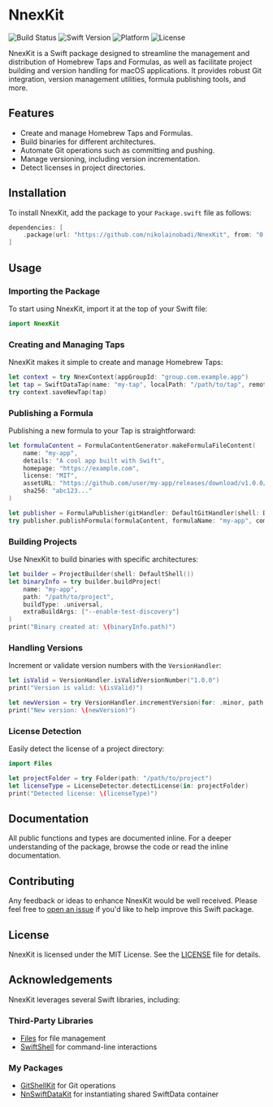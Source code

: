 # NnexKit

![Build Status](https://github.com/nikolainobadi/NnexKit/actions/workflows/ci.yml/badge.svg)
![Swift Version](https://badgen.net/badge/swift/6.0%2B/purple)
![Platform](https://img.shields.io/badge/platform-macOS%2014-blue)
![License](https://img.shields.io/badge/license-MIT-lightgray)


NnexKit is a Swift package designed to streamline the management and distribution of Homebrew Taps and Formulas, as well as facilitate project building and version handling for macOS applications. It provides robust Git integration, version management utilities, formula publishing tools, and more.

## Features
- Create and manage Homebrew Taps and Formulas.
- Build binaries for different architectures.
- Automate Git operations such as committing and pushing.
- Manage versioning, including version incrementation.
- Detect licenses in project directories.

## Installation

To install NnexKit, add the package to your `Package.swift` file as follows:

```swift
dependencies: [
    .package(url: "https://github.com/nikolainobadi/NnexKit", from: "0.7.0")
]
```

## Usage

### Importing the Package
To start using NnexKit, import it at the top of your Swift file:

```swift
import NnexKit
```

### Creating and Managing Taps
NnexKit makes it simple to create and manage Homebrew Taps:

```swift
let context = try NnexContext(appGroupId: "group.com.example.app")
let tap = SwiftDataTap(name: "my-tap", localPath: "/path/to/tap", remotePath: "https://github.com/user/my-tap")
try context.saveNewTap(tap)
```

### Publishing a Formula
Publishing a new formula to your Tap is straightforward:

```swift
let formulaContent = FormulaContentGenerator.makeFormulaFileContent(
    name: "my-app",
    details: "A cool app built with Swift",
    homepage: "https://example.com",
    license: "MIT",
    assetURL: "https://github.com/user/my-app/releases/download/v1.0.0/my-app.zip",
    sha256: "abc123..."
)

let publisher = FormulaPublisher(gitHandler: DefaultGitHandler(shell: DefaultShell()))
try publisher.publishFormula(formulaContent, formulaName: "my-app", commitMessage: "Add my-app formula", tapFolderPath: "/path/to/tap")
```

### Building Projects
Use NnexKit to build binaries with specific architectures:

```swift
let builder = ProjectBuilder(shell: DefaultShell())
let binaryInfo = try builder.buildProject(
    name: "my-app",
    path: "/path/to/project",
    buildType: .universal,
    extraBuildArgs: ["--enable-test-discovery"]
)
print("Binary created at: \(binaryInfo.path)")
```

### Handling Versions
Increment or validate version numbers with the `VersionHandler`:

```swift
let isValid = VersionHandler.isValidVersionNumber("1.0.0")
print("Version is valid: \(isValid)")

let newVersion = try VersionHandler.incrementVersion(for: .minor, path: "/path/to/project", previousVersion: "1.0.0")
print("New version: \(newVersion)")
```

### License Detection
Easily detect the license of a project directory:

```swift
import Files

let projectFolder = try Folder(path: "/path/to/project")
let licenseType = LicenseDetector.detectLicense(in: projectFolder)
print("Detected license: \(licenseType)")
```

## Documentation
All public functions and types are documented inline. For a deeper understanding of the package, browse the code or read the inline documentation.

## Contributing
Any feedback or ideas to enhance NnexKit would be well received. Please feel free to [open an issue](https://github.com/nikolainobadi/NnexKit/issues/new) if you'd like to help improve this Swift package.

## License
NnexKit is licensed under the MIT License. See the [LICENSE](LICENSE) file for details.

## Acknowledgements
NnexKit leverages several Swift libraries, including:

### Third-Party Libraries
- [Files](https://github.com/JohnSundell/Files) for file management
- [SwiftShell](https://github.com/kareman/SwiftShell) for command-line interactions    

### My Packages
- [GitShellKit](https://github.com/nikolainobadi/NnGitKit) for Git operations  
- [NnSwiftDataKit](https://github.com/nikolainobadi/NnSwiftDataKit) for instantiating shared SwiftData container


